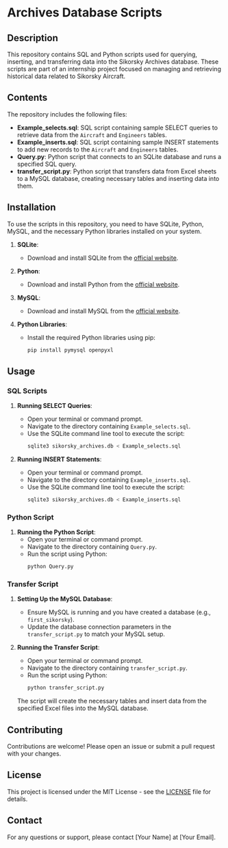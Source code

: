 #  Archives Database Scripts

## Description
This repository contains SQL and Python scripts used for querying, inserting, and transferring data into the Sikorsky Archives database. These scripts are part of an internship project focused on managing and retrieving historical data related to Sikorsky Aircraft.

## Contents
The repository includes the following files:

- **Example_selects.sql**: SQL script containing sample SELECT queries to retrieve data from the `Aircraft` and `Engineers` tables.
- **Example_inserts.sql**: SQL script containing sample INSERT statements to add new records to the `Aircraft` and `Engineers` tables.
- **Query.py**: Python script that connects to an SQLite database and runs a specified SQL query.
- **transfer_script.py**: Python script that transfers data from Excel sheets to a MySQL database, creating necessary tables and inserting data into them.

## Installation
To use the scripts in this repository, you need to have SQLite, Python, MySQL, and the necessary Python libraries installed on your system.

1. **SQLite**:
   - Download and install SQLite from the [official website](https://www.sqlite.org/download.html).

2. **Python**:
   - Download and install Python from the [official website](https://www.python.org/downloads/).

3. **MySQL**:
   - Download and install MySQL from the [official website](https://dev.mysql.com/downloads/).

4. **Python Libraries**:
   - Install the required Python libraries using pip:
     ```sh
     pip install pymysql openpyxl
     ```

## Usage

### SQL Scripts
1. **Running SELECT Queries**:
   - Open your terminal or command prompt.
   - Navigate to the directory containing `Example_selects.sql`.
   - Use the SQLite command line tool to execute the script:
     ```sh
     sqlite3 sikorsky_archives.db < Example_selects.sql
     ```

2. **Running INSERT Statements**:
   - Open your terminal or command prompt.
   - Navigate to the directory containing `Example_inserts.sql`.
   - Use the SQLite command line tool to execute the script:
     ```sh
     sqlite3 sikorsky_archives.db < Example_inserts.sql
     ```

### Python Script
1. **Running the Python Script**:
   - Open your terminal or command prompt.
   - Navigate to the directory containing `Query.py`.
   - Run the script using Python:
     ```sh
     python Query.py
     ```

### Transfer Script
1. **Setting Up the MySQL Database**:
   - Ensure MySQL is running and you have created a database (e.g., `first_sikorsky`).
   - Update the database connection parameters in the `transfer_script.py` to match your MySQL setup.

2. **Running the Transfer Script**:
   - Open your terminal or command prompt.
   - Navigate to the directory containing `transfer_script.py`.
   - Run the script using Python:
     ```sh
     python transfer_script.py
     ```

   The script will create the necessary tables and insert data from the specified Excel files into the MySQL database.

## Contributing
Contributions are welcome! Please open an issue or submit a pull request with your changes.

## License
This project is licensed under the MIT License - see the [LICENSE](LICENSE) file for details.

## Contact
For any questions or support, please contact [Your Name] at [Your Email].
